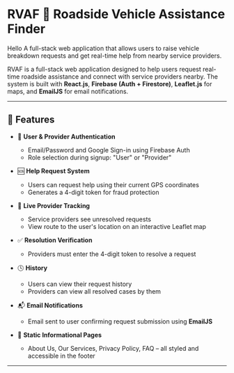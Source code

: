 # RVAF 🚗 Roadside Vehicle Assistance Finder
Hello
A full-stack web application that allows users to raise vehicle breakdown requests and get real-time help from nearby service providers.

RVAF is a full-stack web application designed to help users request real-time roadside assistance and connect with service providers nearby. The system is built with **React.js**, **Firebase (Auth + Firestore)**, **Leaflet.js** for maps, and **EmailJS** for email notifications.

---

## 🔧 Features

- 🔐 **User & Provider Authentication**
  - Email/Password and Google Sign-in using Firebase Auth
  - Role selection during signup: "User" or "Provider"
  
- 🆘 **Help Request System**
  - Users can request help using their current GPS coordinates
  - Generates a 4-digit token for fraud protection

- 📍 **Live Provider Tracking**
  - Service providers see unresolved requests
  - View route to the user's location on an interactive Leaflet map

- ✅ **Resolution Verification**
  - Providers must enter the 4-digit token to resolve a request

- 🕓 **History**
  - Users can view their request history
  - Providers can view all resolved cases by them

- 📬 **Email Notifications**
  - Email sent to user confirming request submission using **EmailJS**

- 📄 **Static Informational Pages**
  - About Us, Our Services, Privacy Policy, FAQ – all styled and accessible in the footer

---

